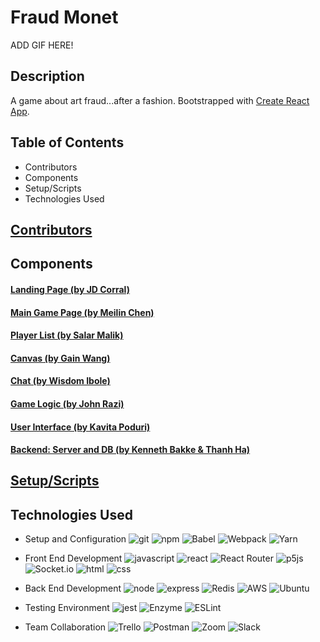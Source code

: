 # Fraud Monet
ADD GIF HERE!

## Description
A game about art fraud...after a fashion. Bootstrapped with [Create React App](https://github.com/facebook/create-react-app).

## Table of Contents
- Contributors
- Components
- Setup/Scripts
- Technologies Used

## [Contributors](https://github.com/TeamVaporeon/fraud-monet/tree/main/ReadMeFiles/Contributors.md)

## Components
#### [Landing Page (by JD Corral)](https://github.com/TeamVaporeon/fraud-monet/tree/main/ReadMeFiles/LandingPage.md)
#### [Main Game Page (by Meilin Chen)](https://github.com/TeamVaporeon/fraud-monet/tree/main/ReadMeFiles/MainGamePage.md)
#### [Player List (by Salar Malik)](https://github.com/TeamVaporeon/fraud-monet/tree/main/ReadMeFiles/PlayerList.md)
#### [Canvas (by Gain Wang)](https://github.com/TeamVaporeon/fraud-monet/tree/main/ReadMeFiles/Canvas.md)
#### [Chat (by Wisdom Ibole)](https://github.com/TeamVaporeon/fraud-monet/tree/main/ReadMeFiles/Chat.md)
#### [Game Logic (by John Razi)](https://github.com/TeamVaporeon/fraud-monet/tree/main/ReadMeFiles/GameLogic.md)
#### [User Interface (by Kavita Poduri)](https://github.com/TeamVaporeon/fraud-monet/tree/main/ReadMeFiles/UI.md)
#### [Backend: Server and DB (by Kenneth Bakke & Thanh Ha)](https://github.com/TeamVaporeon/fraud-monet/tree/main/ReadMeFiles/Backend.md)

## [Setup/Scripts](https://github.com/TeamVaporeon/fraud-monet/tree/main/ReadMeFiles/Setup_Scripts.md)

## Technologies Used
- Setup and Configuration
![git](https://img.shields.io/badge/Git-F05032?style=for-the-badge&logo=git&logoColor=white)
![npm](https://img.shields.io/badge/npm-CB3837?style=for-the-badge&logo=npm&logoColor=white)
![Babel](https://img.shields.io/badge/Babel-F9DC3e?style=for-the-badge&logo=babel&logoColor=black)
![Webpack](https://img.shields.io/badge/webpack-%238DD6F9.svg?style=for-the-badge&logo=webpack&logoColor=black)
![Yarn](https://img.shields.io/badge/yarn-%232C8EBB.svg?style=for-the-badge&logo=yarn&logoColor=white)

- Front End Development
![javascript](https://img.shields.io/badge/JavaScript-323330?style=for-the-badge&logo=javascript&logoColor=F7DF1E)
![react](https://img.shields.io/badge/React-20232A?style=for-the-badge&logo=react&logoColor=61DAFB)
![React Router](https://img.shields.io/badge/React_Router-CA4245?style=for-the-badge&logo=react-router&logoColor=white)
![p5js](https://img.shields.io/badge/p5.js-ED225D?style=for-the-badge&logo=p5.js&logoColor=FFFFFF)
![Socket.io](https://img.shields.io/badge/Socket.io-black?style=for-the-badge&logo=socket.io&badgeColor=010101)
![html](https://img.shields.io/badge/HTML5-E34F26?style=for-the-badge&logo=html5&logoColor=white)
![css](https://img.shields.io/badge/CSS3-1572B6?style=for-the-badge&logo=css3&logoColor=white)

- Back End Development
![node](https://img.shields.io/badge/Node.js-339933?style=for-the-badge&logo=nodedotjs&logoColor=white)
![express](https://img.shields.io/badge/Express.js-000000?style=for-the-badge&logo=express&logoColor=white)
![Redis](https://img.shields.io/badge/redis-%23DD0031.svg?style=for-the-badge&logo=redis&logoColor=white)
![AWS](https://img.shields.io/badge/AWS-%23FF9900.svg?style=for-the-badge&logo=amazon-aws&logoColor=white)
![Ubuntu](https://img.shields.io/badge/Ubuntu-E95420?style=for-the-badge&logo=ubuntu&logoColor=white)

- Testing Environment
![jest](https://img.shields.io/badge/Jest-C21325?style=for-the-badge&logo=jest&logoColor=white)
![Enzyme](https://img.shields.io/badge/-Enzyme-20232A?style=for-the-badge&logo=testingLibrary&logoColor=red)
![ESLint](https://img.shields.io/badge/ESLint-4B3263?style=for-the-badge&logo=eslint&logoColor=white)

- Team Collaboration
![Trello](https://img.shields.io/badge/Trello-%23026AA7.svg?style=for-the-badge&logo=Trello&logoColor=white)
![Postman](https://img.shields.io/badge/Postman-FF6C37?style=for-the-badge&logo=postman&logoColor=white)
![Zoom](https://img.shields.io/badge/Zoom-2D8CFF?style=for-the-badge&logo=zoom&logoColor=white)
![Slack](https://img.shields.io/badge/Slack-4A154B?style=for-the-badge&logo=slack&logoColor=white)
